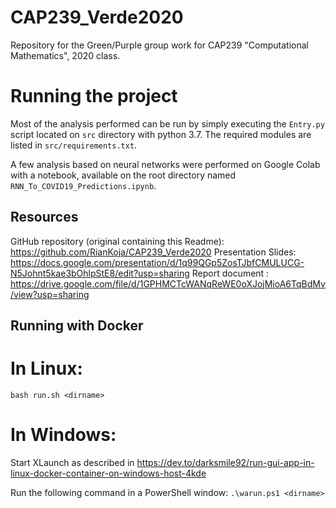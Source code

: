 # CAP239_Verde2020
Repository for the Green/Purple group work for CAP239 "Computational Mathematics", 2020 class.

# Running the project
Most of the analysis performed can be run by simply executing the `Entry.py` script located on `src` directory with python 3.7. The required modules are listed in `src/requirements.txt`.

A few analysis based on neural networks were performed on Google Colab with a notebook, available on the root directory named `RNN_To_COVID19_Predictions.ipynb`.

## Resources
GitHub repository (original containing this Readme): https://github.com/RianKoja/CAP239_Verde2020
Presentation Slides: https://docs.google.com/presentation/d/1q99QGp5ZosTJbfCMULUCG-N5Johnt5kae3bOhlpStE8/edit?usp=sharing 
Report document : https://drive.google.com/file/d/1GPHMCTcWANqReWE0oXJojMioA6TqBdMv/view?usp=sharing 

## Running with Docker
# In Linux:
`bash run.sh <dirname>`

# In Windows:
Start XLaunch as described in  https://dev.to/darksmile92/run-gui-app-in-linux-docker-container-on-windows-host-4kde

Run the following command in a PowerShell window:
`.\warun.ps1 <dirname>`
